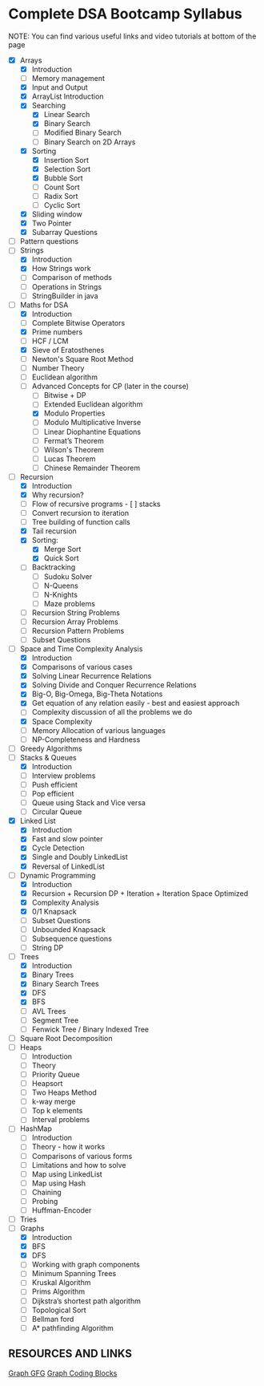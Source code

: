 # Complete DSA Bootcamp Syllabus

NOTE: You can find various useful links and video tutorials at bottom of the page

- [x] Arrays
  - [x] Introduction
  - [ ] Memory management
  - [x] Input and Output
  - [x] ArrayList Introduction
  - [x] Searching
    - [x] Linear Search
    - [x] Binary Search
    - [ ] Modified Binary Search
    - [ ] Binary Search on 2D Arrays
  - [x] Sorting
    - [x] Insertion Sort
    - [x] Selection Sort
    - [x] Bubble Sort
    - [ ] Count Sort
    - [ ] Radix Sort
    - [ ] Cyclic Sort
  - [x] Sliding window
  - [x] Two Pointer
  - [x] Subarray Questions
- [ ] Pattern questions
- [ ] Strings
  - [x] Introduction
  - [x] How Strings work
  - [ ] Comparison of methods
  - [ ] Operations in Strings
  - [ ] StringBuilder in java
- [ ] Maths for DSA
  - [x] Introduction
  - [ ] Complete Bitwise Operators
  - [x] Prime numbers
  - [ ] HCF / LCM
  - [x] Sieve of Eratosthenes
  - [ ] Newton's Square Root Method
  - [ ] Number Theory
  - [ ] Euclidean algorithm
  - [ ] Advanced Concepts for CP (later in the course)
    - [ ] Bitwise + DP
    - [ ] Extended Euclidean algorithm
    - [x] Modulo Properties
    - [ ] Modulo Multiplicative Inverse
    - [ ] Linear Diophantine Equations
    - [ ] Fermat’s Theorem
    - [ ] Wilson's Theorem
    - [ ] Lucas Theorem
    - [ ] Chinese Remainder Theorem
- [ ] Recursion
  - [x] Introduction
  - [x] Why recursion?
  - [ ] Flow of recursive programs - [ ] stacks
  - [ ] Convert recursion to iteration
  - [ ] Tree building of function calls
  - [x] Tail recursion
  - [x] Sorting:
    - [x] Merge Sort
    - [x] Quick Sort
  - [ ] Backtracking
    - [ ] Sudoku Solver
    - [ ] N-Queens
    - [ ] N-Knights
    - [ ] Maze problems
  - [ ] Recursion String Problems
  - [ ] Recursion Array Problems
  - [ ] Recursion Pattern Problems
  - [ ] Subset Questions
- [ ] Space and Time Complexity Analysis
  - [x] Introduction
  - [x] Comparisons of various cases
  - [x] Solving Linear Recurrence Relations
  - [x] Solving Divide and Conquer Recurrence Relations
  - [x] Big-O, Big-Omega, Big-Theta Notations
  - [x] Get equation of any relation easily - best and easiest approach
  - [ ] Complexity discussion of all the problems we do
  - [x] Space Complexity
  - [ ] Memory Allocation of various languages
  - [ ] NP-Completeness and Hardness
- [ ] Greedy Algorithms
- [ ] Stacks & Queues
  - [x] Introduction
  - [ ] Interview problems
  - [ ] Push efficient
  - [ ] Pop efficient
  - [ ] Queue using Stack and Vice versa
  - [ ] Circular Queue
- [x] Linked List
  - [x] Introduction
  - [x] Fast and slow pointer
  - [x] Cycle Detection
  - [x] Single and Doubly LinkedList
  - [x] Reversal of LinkedList
- [ ] Dynamic Programming
  - [x] Introduction
  - [x] Recursion + Recursion DP + Iteration + Iteration Space Optimized
  - [x] Complexity Analysis
  - [x] 0/1 Knapsack
  - [ ] Subset Questions
  - [ ] Unbounded Knapsack
  - [ ] Subsequence questions
  - [ ] String DP
- [ ] Trees
  - [x] Introduction
  - [x] Binary Trees
  - [x] Binary Search Trees
  - [x] DFS
  - [x] BFS
  - [ ] AVL Trees
  - [ ] Segment Tree
  - [ ] Fenwick Tree / Binary Indexed Tree
- [ ] Square Root Decomposition
- [ ] Heaps
  - [ ] Introduction
  - [ ] Theory
  - [ ] Priority Queue
  - [ ] Heapsort
  - [ ] Two Heaps Method
  - [ ] k-way merge
  - [ ] Top k elements
  - [ ] Interval problems
- [ ] HashMap
  - [ ] Introduction
  - [ ] Theory - how it works
  - [ ] Comparisons of various forms
  - [ ] Limitations and how to solve
  - [ ] Map using LinkedList
  - [ ] Map using Hash
  - [ ] Chaining
  - [ ] Probing
  - [ ] Huffman-Encoder
- [ ] Tries
- [ ] Graphs
  - [x] Introduction
  - [x] BFS
  - [x] DFS
  - [ ] Working with graph components
  - [ ] Minimum Spanning Trees
  - [ ] Kruskal Algorithm
  - [ ] Prims Algorithm
  - [ ] Dijkstra’s shortest path algorithm
  - [ ] Topological Sort
  - [ ] Bellman ford
  - [ ] A\* pathfinding Algorithm

## RESOURCES AND LINKS

[Graph GFG](https://www.youtube.com/playlist?list=PLqM7alHXFySEaZgcg7uRYJFBnYMLti-nh)
[Graph Coding Blocks](https://www.youtube.com/watch?v=MTsvJUwZdS4)
